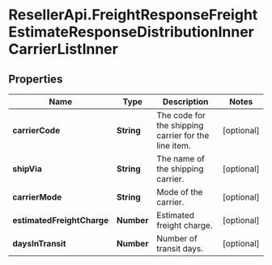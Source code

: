 # ResellerApi.FreightResponseFreightEstimateResponseDistributionInnerCarrierListInner

## Properties

Name | Type | Description | Notes
------------ | ------------- | ------------- | -------------
**carrierCode** | **String** | The code for the shipping carrier for the line item. | [optional] 
**shipVia** | **String** | The name of the shipping carrier. | [optional] 
**carrierMode** | **String** | Mode of the carrier. | [optional] 
**estimatedFreightCharge** | **Number** | Estimated freight charge. | [optional] 
**daysInTransit** | **Number** | Number of transit days. | [optional] 


